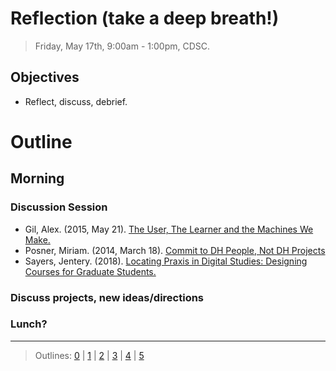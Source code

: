 # Reflection (take a deep breath!)

> Friday, May 17th, 9:00am - 1:00pm, CDSC.

## Objectives

- Reflect, discuss, debrief.

# Outline

## Morning
### Discussion Session
- Gil, Alex. (2015, May 21). [The User, The Learner and the Machines We Make.](http://go-dh.github.io/mincomp/thoughts/2015/05/21/user-vs-learner/)
- Posner, Miriam. (2014, March 18). [Commit to DH People, Not DH Projects](http://miriamposner.com/blog/commit-to-dh-people-not-dh-projects/)
- Sayers, Jentery. (2018). [Locating Praxis in Digital Studies: Designing Courses for Graduate Students.](https://jentery.github.io/uw/)
### Discuss projects, new ideas/directions
### Lunch?

-----------------------

> Outlines: [0](day-0.md) | [1](day-1.md) | [2](day-2.md) | [3](day-3.md) | [4](day-4.md) | [5](day-5.md)
